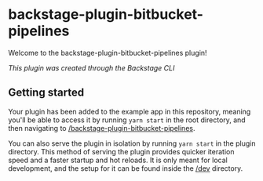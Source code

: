 # backstage-plugin-bitbucket-pipelines

Welcome to the backstage-plugin-bitbucket-pipelines plugin!

_This plugin was created through the Backstage CLI_

## Getting started

Your plugin has been added to the example app in this repository, meaning you'll be able to access it by running `yarn start` in the root directory, and then navigating to [/backstage-plugin-bitbucket-pipelines](http://localhost:3000/backstage-plugin-bitbucket-pipelines).

You can also serve the plugin in isolation by running `yarn start` in the plugin directory.
This method of serving the plugin provides quicker iteration speed and a faster startup and hot reloads.
It is only meant for local development, and the setup for it can be found inside the [/dev](./dev) directory.
